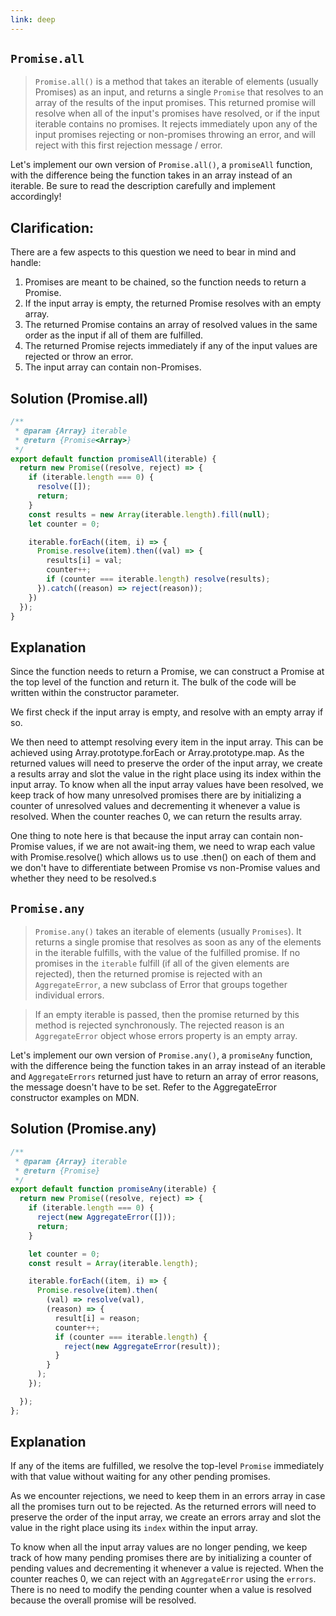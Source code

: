 ```yaml
---
link: deep
---
```

## `Promise.all`
> `Promise.all()` is a method that takes an iterable of elements (usually Promises) as an input, and returns a single `Promise` that resolves to an array of the results of the input promises. This returned promise will resolve when all of the input's promises have resolved, or if the input iterable contains no promises. It rejects immediately upon any of the input promises rejecting or non-promises throwing an error, and will reject with this first rejection message / error.

Let's implement our own version of `Promise.all()`, a `promiseAll` function, with the difference being the function takes in an array instead of an iterable. Be sure to read the description carefully and implement accordingly!

## Clarification:
There are a few aspects to this question we need to bear in mind and handle:

1. Promises are meant to be chained, so the function needs to return a Promise.
2. If the input array is empty, the returned Promise resolves with an empty array.
3. The returned Promise contains an array of resolved values in the same order as the input if all of them are fulfilled.
4. The returned Promise rejects immediately if any of the input values are rejected or throw an error.
5. The input array can contain non-Promises.

## Solution (Promise.all)
```js
/**
 * @param {Array} iterable
 * @return {Promise<Array>}
 */
export default function promiseAll(iterable) {
  return new Promise((resolve, reject) => {
    if (iterable.length === 0) {
      resolve([]);
      return;
    }
    const results = new Array(iterable.length).fill(null);
    let counter = 0;

    iterable.forEach((item, i) => {
      Promise.resolve(item).then((val) => {
        results[i] = val;
        counter++;
        if (counter === iterable.length) resolve(results);
      }).catch((reason) => reject(reason));
    })
  });
}
```
## Explanation
Since the function needs to return a Promise, we can construct a Promise at the top level of the function and return it. The bulk of the code will be written within the constructor parameter.


We first check if the input array is empty, and resolve with an empty array if so.


We then need to attempt resolving every item in the input array. This can be achieved using Array.prototype.forEach or Array.prototype.map. As the returned values will need to preserve the order of the input array, we create a results array and slot the value in the right place using its index within the input array. To know when all the input array values have been resolved, we keep track of how many unresolved promises there are by initializing a counter of unresolved values and decrementing it whenever a value is resolved. When the counter reaches 0, we can return the results array.


One thing to note here is that because the input array can contain non-Promise values, if we are not await-ing them, we need to wrap each value with Promise.resolve() which allows us to use .then() on each of them and we don't have to differentiate between Promise vs non-Promise values and whether they need to be resolved.s

## `Promise.any`
> `Promise.any()` takes an iterable of elements (usually `Promises`). It returns a single promise that resolves as soon as any of the elements in the iterable fulfills, with the value of the fulfilled promise. If no promises in the `iterable` fulfill (if all of the given elements are rejected), then the returned promise is rejected with an `AggregateError`, a new subclass of Error that groups together individual errors.

> If an empty iterable is passed, then the promise returned by this method is rejected synchronously. The rejected reason is an `AggregateError` object whose errors property is an empty array.

Let's implement our own version of `Promise.any()`, a `promiseAny` function, with the difference being the function takes in an array instead of an iterable and `AggregateErrors` returned just have to return an array of error reasons, the message doesn't have to be set. Refer to the AggregateError constructor examples on MDN.

## Solution (Promise.any)
```js
/**
 * @param {Array} iterable
 * @return {Promise}
 */
export default function promiseAny(iterable) {
  return new Promise((resolve, reject) => {
    if (iterable.length === 0) {
      reject(new AggregateError([]));
      return;
    }

    let counter = 0;
    const result = Array(iterable.length);

    iterable.forEach((item, i) => {
      Promise.resolve(item).then(
        (val) => resolve(val),
        (reason) => {
          result[i] = reason;
          counter++;
          if (counter === iterable.length) {
            reject(new AggregateError(result));
          }
        }
      );
    });

  });
};
```
## Explanation
If any of the items are fulfilled, we resolve the top-level `Promise` immediately with that value without waiting for any other pending promises.

As we encounter rejections, we need to keep them in an errors array in case all the promises turn out to be rejected. As the returned errors will need to preserve the order of the input array, we create an errors array and slot the value in the right place using its `index` within the input array.

To know when all the input array values are no longer pending, we keep track of how many pending promises there are by initializing a counter of pending values and decrementing it whenever a value is rejected. When the counter reaches 0, we can reject with an `AggregateError` using the `errors`. There is no need to modify the pending counter when a value is resolved because the overall promise will be resolved.
